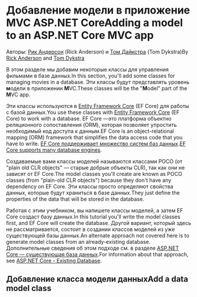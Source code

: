 # <a name="adding-a-model-to-an-aspnet-core-mvc-app"></a><span data-ttu-id="7a801-101">Добавление модели в приложение MVC ASP.NET Core</span><span class="sxs-lookup"><span data-stu-id="7a801-101">Adding a model to an ASP.NET Core MVC app</span></span>

<span data-ttu-id="7a801-102">Авторы: [Рик Андерсон](https://twitter.com/RickAndMSFT) (Rick Anderson) и [Том Дайкстра](https://github.com/tdykstra) (Tom Dykstra)</span><span class="sxs-lookup"><span data-stu-id="7a801-102">By [Rick Anderson](https://twitter.com/RickAndMSFT) and [Tom Dykstra](https://github.com/tdykstra)</span></span>

<span data-ttu-id="7a801-103">В этом разделе мы добавим некоторые классы для управления фильмами в базе данных.</span><span class="sxs-lookup"><span data-stu-id="7a801-103">In this section, you'll add some classes for managing movies in a database.</span></span> <span data-ttu-id="7a801-104">Эти классы будут представлять уровень **м**одели в приложении **M**VC.</span><span class="sxs-lookup"><span data-stu-id="7a801-104">These classes will be the "**M**odel" part of the **M**VC app.</span></span>

<span data-ttu-id="7a801-105">Эти классы используются в [Entity Framework Core](https://docs.microsoft.com/ef/core) (EF Core) для работы с базой данных.</span><span class="sxs-lookup"><span data-stu-id="7a801-105">You use these classes with [Entity Framework Core](https://docs.microsoft.com/ef/core) (EF Core) to work with a database.</span></span> <span data-ttu-id="7a801-106">EF Core —это платформа объектно реляционного сопоставления (ORM), которая позволяет упростить необходимый код доступа к данным.</span><span class="sxs-lookup"><span data-stu-id="7a801-106">EF Core is an object-relational mapping (ORM) framework that simplifies the data access code that you have to write.</span></span> <span data-ttu-id="7a801-107">[EF Core поддерживает множество систем баз данных](https://docs.microsoft.com/ef/core/providers/).</span><span class="sxs-lookup"><span data-stu-id="7a801-107">[EF Core supports many database engines](https://docs.microsoft.com/ef/core/providers/).</span></span>

<span data-ttu-id="7a801-108">Создаваемые вами классы моделей называются классами POCO (от "plain old CLR objects" — старые добрые объекты CLR), так как они не зависят от EF Core.</span><span class="sxs-lookup"><span data-stu-id="7a801-108">The model classes you'll create are known as POCO classes (from "plain-old CLR objects") because they don't have any dependency on EF Core.</span></span> <span data-ttu-id="7a801-109">Эти классы просто определяют свойства данных, которые будут храниться в базе данных.</span><span class="sxs-lookup"><span data-stu-id="7a801-109">They just define the properties of the data that will be stored in the database.</span></span>

<span data-ttu-id="7a801-110">Работая с этим учебником, вы напишете классы моделей, а затем EF Core создаст базу данных.</span><span class="sxs-lookup"><span data-stu-id="7a801-110">In this tutorial you'll write the model classes first, and EF Core will create the database.</span></span> <span data-ttu-id="7a801-111">Другой вариант, который здесь не рассматривается, состоит в создании классов моделей из уже существующей базы данных.</span><span class="sxs-lookup"><span data-stu-id="7a801-111">An alternate approach not covered here is to generate model classes from an already-existing database.</span></span> <span data-ttu-id="7a801-112">Дополнительные сведения об этом подходе см. в разделе [ASP.NET Core — существующая база данных](https://docs.microsoft.com/ef/core/get-started/aspnetcore/existing-db).</span><span class="sxs-lookup"><span data-stu-id="7a801-112">For information about that approach, see [ASP.NET Core - Existing Database](https://docs.microsoft.com/ef/core/get-started/aspnetcore/existing-db).</span></span>

## <a name="add-a-data-model-class"></a><span data-ttu-id="7a801-113">Добавление класса модели данных</span><span class="sxs-lookup"><span data-stu-id="7a801-113">Add a data model class</span></span>
